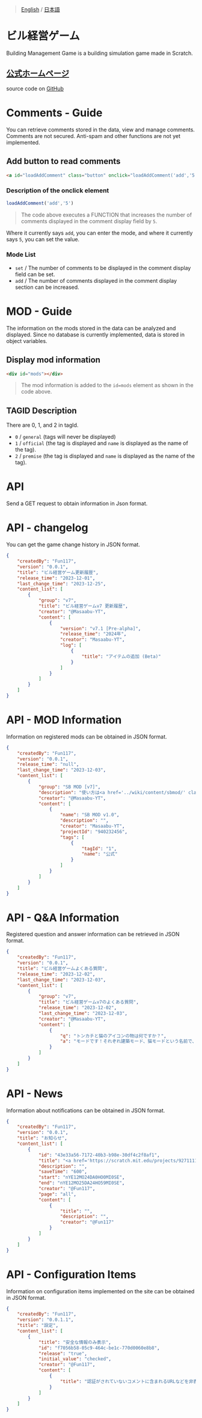 > [English](./README_en.md) / [日本語](./README_ja.md)

# ビル経営ゲーム

Building Management Game is a building simulation game made in Scratch.

## [公式ホームページ](https://masaabu.github.io/Scratch-Building/)
source code on [GitHub](https://github.com/Masaabu/Scratch-Building)

# Comments - Guide
You can retrieve comments stored in the data, view and manage comments. Comments are not secured. Anti-spam and other functions are not yet implemented.

## Add button to read comments

```html
<a id="loadAddComment" class="button" onclick="loadAddComment('add','5')" style="text-align: center;">See more</a>
```

### Description of the onclick element
```js
loadAddComment('add','5')
```
> The code above executes a FUNCTION that increases the number of comments displayed in the comment display field by ```5```.

Where it currently says `add`, you can enter the mode, and where it currently says `5`, you can set the value.

### Mode List
- ```set``` / The number of comments to be displayed in the comment display field can be set.
- ```add``` / The number of comments displayed in the comment display section can be increased.

# MOD - Guide
The information on the mods stored in the data can be analyzed and displayed. Since no database is currently implemented, data is stored in object variables.

## Display mod information
```html
<div id="mods"></div>
```
> The mod information is added to the ``id=mods`` element as shown in the code above.

## TAGID Description
There are 0, 1, and 2 in tagId.
- ``0`` / ``general`` (tags will never be displayed)
- ``1`` / ``official`` (the tag is displayed and ``name`` is displayed as the name of the tag).
- ``2`` / ``premise`` (the tag is displayed and ``name`` is displayed as the name of the tag).

# API
Send a GET request to obtain information in Json format.

# API - changelog
You can get the game change history in JSON format.
```json
{
    "createdBy": "Fun117",
    "version": "0.0.1",
    "title": "ビル経営ゲーム更新履歴",
    "release_time": "2023-12-01",
    "last_change_time": "2023-12-25",
    "content_list": [
        {
            "group": "v7",
            "title": "ビル経営ゲームv7 更新履歴",
            "creator": "@Masaabu-YT",
            "content": [
                {
                    "version": "v7.1 [Pre-alpha]",
                    "release_time": "2024年",
                    "creator": "Masaabu-YT",
                    "log": [
                        {
                            "title": "アイテムの追加 (Beta)"
                        }
                    ]
                }
            ]
        }
    ]
}
```
# API - MOD Information
Information on registered mods can be obtained in JSON format.
```json
{
    "createdBy": "Fun117",
    "version": "0.0.1",
    "release_time": "null",
    "last_change_time": "2023-12-03",
    "content_list": [
        {
            "group": "SB MOD [v7]",
            "description": "使い方は<a href='../wiki/content/sbmod/' class='text-[#6094F8]' target='_blank'>こちら</a>",
            "creator": "@Masaabu-YT",
            "content": [
                {
                    "name": "SB MOD v1.0",
                    "description": "",
                    "creator": "Masaabu-YT",
                    "projectId": "940232456",
                    "tags": [
                        {
                            "tagId": "1",
                            "name": "公式"
                        }
                    ]
                }
            ]
        }
    ]
}
```
# API - Q&A Information
Registered question and answer information can be retrieved in JSON format.
```json
{
    "createdBy": "Fun117",
    "version": "0.0.1",
    "title": "ビル経営ゲームよくある質問",
    "release_time": "2023-12-02",
    "last_change_time": "2023-12-03",
    "content_list": [
        {
            "group": "v7",
            "title": "ビル経営ゲームv7のよくある質問",
            "release_time": "2023-12-02",
            "last_change_time": "2023-12-03",
            "creator": "@Masaabu-YT",
            "content": [
                {
                    "q": "トンカチと猫のアイコンの物は何ですか？",
                    "a": "モードです！それぞれ建築モード、猫モードという名前で、建築モードなら部屋をタップすることで建築ができます！猫モードなら猫をタップするとその猫のステータスを見ることができます！"
                }
            ]
        }
    ]
}
```
# API - News
Information about notifications can be obtained in JSON format.
```json
{
    "createdBy": "Fun117",
    "version": "0.0.1",
    "title": "お知らせ",
    "content_list": [
        {
            "id": "43e33a56-7172-40b3-b98e-30df4c2f8af1",
            "title": "<a href='https://scratch.mit.edu/projects/927111186' target='_blank'>🎄クリスマス イベント開催中</a>",
            "description": "",
            "saveTime": "600",
            "start": "nYE12MO24DA0HO0MI0SE",
            "end": "nYE12MO25DA24HO59MI0SE",
            "creator": "@Fun117",
            "page": "all",
            "content": [
                {
                    "title": "",
                    "description": "",
                    "creator": "@Fun117"
                }
            ]
        }
    ]
}
```
# API - Configuration Items
Information on configuration items implemented on the site can be obtained in JSON format.
```json
{
    "createdBy": "Fun117",
    "version": "0.0.1.1",
    "title": "設定",
    "content_list": [
        {
            "title": "安全な情報のみ表示",
            "id": "f7056b58-05c9-464c-be1c-770d0060e8b8",
            "release": "true",
            "initial_value": "checked",
            "creator": "@Fun117",
            "content": [
                {
                    "title": "認証がされていないコメントに含まれるURLなどを非表示にします。"
                }
            ]
        }
    ]
}
```